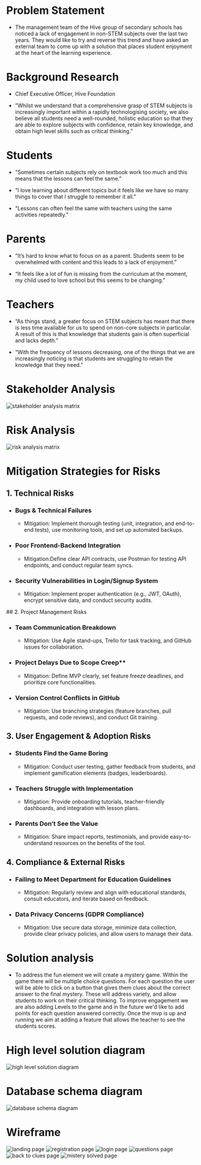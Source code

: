 
# Problem Statement

- The management team of the Hive group of secondary schools has noticed a lack of engagement in non-STEM subjects over the last two years. They would like to try and reverse this trend and have asked an external team to come up with a solution that places student enjoyment at the heart of the learning experience.

# Background Research
- Chief Executive Officer, Hive Foundation

- ”Whilst we understand that a comprehensive grasp of STEM subjects is increasingly important within a rapidly technologising society, we also believe all students need a well-rounded, holistic education so that they are able to explore subjects with confidence, retain key knowledge, and obtain high level skills such as critical thinking.”

# Students

- ”Sometimes certain subjects rely on textbook work too much and this means that the lessons can feel the same.”

- “I love learning about different topics but it feels like we have so many things to cover that I struggle to remember it all.”

- “Lessons can often feel the same with teachers using the same activities repeatedly.”

# Parents

- ”It’s hard to know what to focus on as a parent. Students seem to be overwhelmed with content and this leads to a lack of enjoyment.”

- “It feels like a lot of fun is missing from the curriculum at the moment, my child used to love school but this seems to be changing.”

# Teachers

- “As things stand, a greater focus on STEM subjects has meant that there is less time available for us to spend on non-core subjects in particular. A result of this is that knowledge that students gain is often superficial and lacks depth.”

- “With the frequency of lessons decreasing, one of the things that we are increasingly noticing is that students are struggling to retain the knowledge that they need.”

# Stakeholder Analysis

![stakeholder analysis matrix](./assets/stakeholderAnalysis.png)

# Risk Analysis

![risk analysis matrix](./assets/riskAnalysis.png)

# Mitigation Strategies for Risks

## 1. Technical Risks
- ### Bugs & Technical Failures
  - Mitigation: Implement thorough testing (unit, integration, and end-to-end tests), use monitoring tools, and set up automated backups.
- ### Poor Frontend-Backend Integration
  - Mitigation:Define clear API contracts, use Postman for testing API endpoints, and conduct regular team syncs.
- ### Security Vulnerabilities in Login/Signup System
  - Mitigation: Implement proper authentication (e.g., JWT, OAuth), encrypt sensitive data, and conduct security audits.

## 2. Project Management Risks
- ### Team Communication Breakdown
  - Mitigation: Use Agile stand-ups, Trello for task tracking, and GitHub issues for collaboration.
- ### Project Delays Due to Scope Creep**
  - Mitigation: Define MVP clearly, set feature freeze deadlines, and prioritize core functionalities.
- ### Version Control Conflicts in GitHub
  - Mitigation: Use branching strategies (feature branches, pull requests, and code reviews), and conduct Git training.

## 3. User Engagement & Adoption Risks
- ### Students Find the Game Boring
  - Mitigation: Conduct user testing, gather feedback from students, and implement gamification elements (badges, leaderboards).
- ### Teachers Struggle with Implementation
  - Mitigation: Provide onboarding tutorials, teacher-friendly dashboards, and integration with lesson plans.
- ### Parents Don’t See the Value
  - Mitigation: Share impact reports, testimonials, and provide easy-to-understand resources on the benefits of the tool.

## 4. Compliance & External Risks
- ### Failing to Meet Department for Education Guidelines
  - Mitigation: Regularly review and align with educational standards, consult educators, and iterate based on feedback.
- ### Data Privacy Concerns (GDPR Compliance)
  - Mitigation: Use secure data storage, minimize data collection, provide clear privacy policies, and allow users to manage their data.


# Solution analysis  

- To address the fun element we will create a mystery game. Within the game there will be multiple choice questions. For each question the user will be able to click on a button that gives them clues about the correct answer to the final mystery. These will address variety, and allow students to work on their critical thinking. To improve engagement we are also adding Levels to the game and in the future we'd like to add points for each question answered correctly. Once the mvp is up and running we aim at adding a feature that allows the teacher to see the students scores.

# High level solution diagram

![high level solution diagram](./assets/highLevelSolutionDiagram.png)

# Database schema diagram

![database schema diagram](./assets/updatedDbDiagram.png)

# Wireframe

![landing page](./assets/landingPage.png)
![registration page](./assets/registrationPage.png)
![login page](./assets/loginPage.png)
![questions page](./assets/questionsPage.png)
![back to clues page](./assets/backToClues.png)
![mistery solved page](./assets/misterySolved.png)
